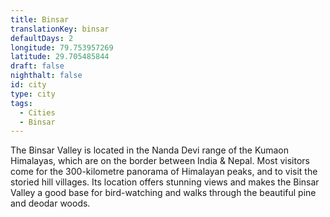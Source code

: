 ```yaml
---
title: Binsar
translationKey: binsar
defaultDays: 2
longitude: 79.753957269
latitude: 29.705485844
draft: false
nighthalt: false
id: city
type: city
tags:
  - Cities
  - Binsar
---
```

The Binsar Valley is located in the Nanda Devi range of the Kumaon Himalayas, which are on the border between India & Nepal. Most visitors come for the 300-kilometre panorama of Himalayan peaks, and to visit the storied hill villages. Its location offers stunning views and makes the Binsar Valley a good base for bird-watching and walks through the beautiful pine and deodar woods.